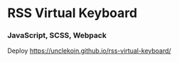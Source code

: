 # RSS Virtual Keyboard
### JavaScript, SCSS, Webpack
Deploy https://unclekoin.github.io/rss-virtual-keyboard/
